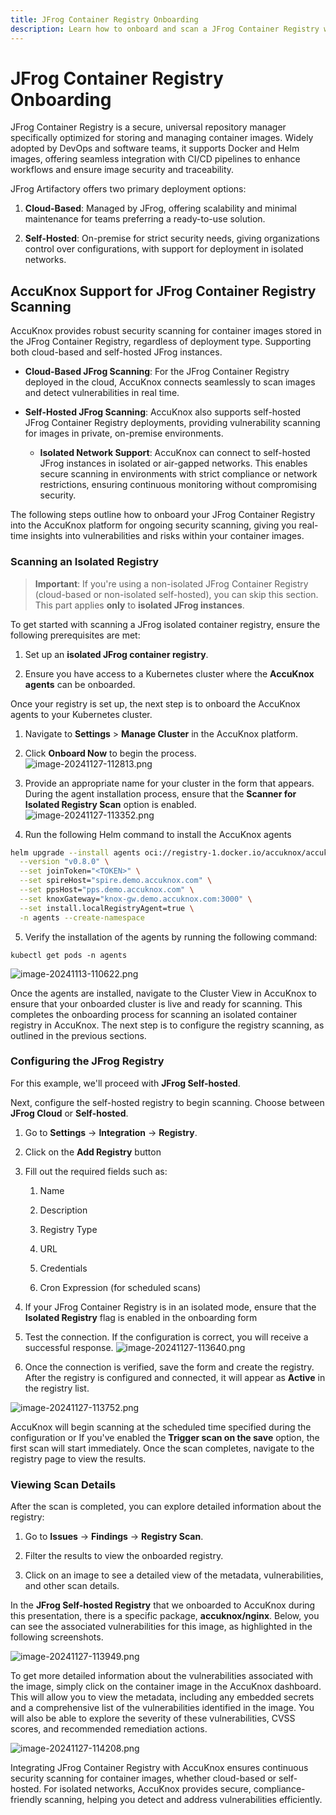 ```yaml
---
title: JFrog Container Registry Onboarding
description: Learn how to onboard and scan a JFrog Container Registry with AccuKnox for continuous vulnerability scanning to enhance the security of container images.
---
```


# JFrog Container Registry Onboarding

JFrog Container Registry is a secure, universal repository manager specifically optimized for storing and managing container images. Widely adopted by DevOps and software teams, it supports Docker and Helm images, offering seamless integration with CI/CD pipelines to enhance workflows and ensure image security and traceability.

JFrog Artifactory offers two primary deployment options:

1. **Cloud-Based**: Managed by JFrog, offering scalability and minimal maintenance for teams preferring a ready-to-use solution.

2. **Self-Hosted**: On-premise for strict security needs, giving organizations control over configurations, with support for deployment in isolated networks.

## **AccuKnox Support for JFrog Container Registry Scanning**

AccuKnox provides robust security scanning for container images stored in the JFrog Container Registry, regardless of deployment type. Supporting both cloud-based and self-hosted JFrog instances.

- **Cloud-Based JFrog Scanning**: For the JFrog Container Registry deployed in the cloud, AccuKnox connects seamlessly to scan images and detect vulnerabilities in real time.

- **Self-Hosted JFrog Scanning**: AccuKnox also supports self-hosted JFrog Container Registry deployments, providing vulnerability scanning for images in private, on-premise environments.

    - **Isolated Network Support**: AccuKnox can connect to self-hosted JFrog instances in isolated or air-gapped networks. This enables secure scanning in environments with strict compliance or network restrictions, ensuring continuous monitoring without compromising security.

The following steps outline how to onboard your JFrog Container Registry into the AccuKnox platform for ongoing security scanning, giving you real-time insights into vulnerabilities and risks within your container images.

### Scanning an Isolated Registry

> **Important**: If you're using a non-isolated JFrog Container Registry (cloud-based or non-isolated self-hosted), you can skip this section. This part applies **only** to **isolated JFrog instances**.

To get started with scanning a JFrog isolated container registry, ensure the following prerequisites are met:

1. Set up an **isolated JFrog container registry**.

2. Ensure you have access to a Kubernetes cluster where the **AccuKnox agents** can be onboarded.

Once your registry is set up, the next step is to onboard the AccuKnox agents to your Kubernetes cluster.

1. Navigate to **Settings** > **Manage Cluster** in the AccuKnox platform.

2. Click **Onboard Now** to begin the process.
![image-20241127-112813.png](./images/jfrog-container/1.png)

3. Provide an appropriate name for your cluster in the form that appears. During the agent installation process, ensure that the **Scanner for Isolated Registry Scan** option is enabled.
![image-20241127-113352.png](./images/jfrog-container/2.png)

4. Run the following Helm command to install the AccuKnox agents

```bash
helm upgrade --install agents oci://registry-1.docker.io/accuknox/accuknox-agents \
  --version "v0.8.0" \
  --set joinToken="<TOKEN>" \
  --set spireHost="spire.demo.accuknox.com" \
  --set ppsHost="pps.demo.accuknox.com" \
  --set knoxGateway="knox-gw.demo.accuknox.com:3000" \
  --set install.localRegistryAgent=true \
  -n agents --create-namespace
```

5. Verify the installation of the agents by running the following command:

`kubectl get pods -n agents`

![image-20241113-110622.png](./images/jfrog-container/3.png)

Once the agents are installed, navigate to the Cluster View in AccuKnox to ensure that your onboarded cluster is live and ready for scanning. This completes the onboarding process for scanning an isolated container registry in AccuKnox. The next step is to configure the registry scanning, as outlined in the previous sections.

### Configuring the **JFrog** Registry

For this example, we'll proceed with **JFrog Self-hosted**.

Next, configure the self-hosted registry to begin scanning. Choose between **JFrog Cloud** or **Self-hosted**.

1. Go to **Settings** -> **Integration** -> **Registry**.

2. Click on the **Add Registry** button

3. Fill out the required fields such as:

    1. Name

    2. Description

    3. Registry Type

    4. URL

    5. Credentials

    6. Cron Expression (for scheduled scans)

4. If your JFrog Container Registry is in an isolated mode, ensure that the **Isolated Registry** flag is enabled in the onboarding form

5. Test the connection. If the configuration is correct, you will receive a successful response.
![image-20241127-113640.png](./images/jfrog-container/4.png)

6. Once the connection is verified, save the form and create the registry.
After the registry is configured and connected, it will appear as **Active** in the registry list.

![image-20241127-113752.png](./images/jfrog-container/5.png)

AccuKnox will begin scanning at the scheduled time specified during the configuration or If you've enabled the **Trigger scan on the save** option, the first scan will start immediately. Once the scan completes, navigate to the registry page to view the results.

### Viewing Scan Details

After the scan is completed, you can explore detailed information about the registry:

1. Go to **Issues** -> **Findings** -> **Registry Scan**.

2. Filter the results to view the onboarded registry.

3. Click on an image to see a detailed view of the metadata, vulnerabilities, and other scan details.

In the **JFrog Self-hosted Registry** that we onboarded to AccuKnox during this presentation, there is a specific package, **accuknox/nginx**. Below, you can see the associated vulnerabilities for this image, as highlighted in the following screenshots.

![image-20241127-113949.png](./images/jfrog-container/6.png)

To get more detailed information about the vulnerabilities associated with the image, simply click on the container image in the AccuKnox dashboard. This will allow you to view the metadata, including any embedded secrets and a comprehensive list of the vulnerabilities identified in the image. You will also be able to explore the severity of these vulnerabilities, CVSS scores, and recommended remediation actions.

![image-20241127-114208.png](./images/jfrog-container/7.png)

Integrating JFrog Container Registry with AccuKnox ensures continuous security scanning for container images, whether cloud-based or self-hosted. For isolated networks, AccuKnox provides secure, compliance-friendly scanning, helping you detect and address vulnerabilities efficiently.
